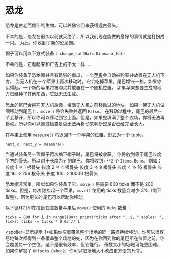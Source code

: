 # 恐龙
恐龙是古老而雄伟的生物，可以养殖它们来获得远古骨头。

不幸的是，恐龙在很久以前就灭绝了，所以我们现在能做的最好的事情就是打扮成一只。
为此，你收到了新的恐龙帽。

帽子可以用以下方式装备：
`change_hat(Hats.Dinosaur_Hat)`

不幸的是，它看起来和广告上的不太一样……

如果你装备了恐龙帽并且有足够的南瓜，一个[苹果](objects/apple)会自动被购买并放置在无人机下方。
当无人机在一个苹果上再次移动时，它会吃掉苹果，尾巴增长一格。如果你买得起，一个新的苹果将被购买并放置在一个随机位置。
如果苹果想要生成的地方已经种了其他东西，它就无法生成。

恐龙的尾巴会拖在无人机后面，填满无人机之前移动过的地块。如果一架无人机试图移动到尾巴上，`move()` 将会失败并返回 `False`。
在移动过程中，尾巴的最后一节会移开，所以你可以移动到它上面。但是，如果蛇填满了整个农场，你将无法再移动。所以你可以通过检查是否无法再移动来判断蛇是否已经完全长大。

在苹果上使用 `measure()` 将返回下一个苹果的位置，形式为一个 tuple。

`next_x, next_y = measure()`

当通过装备另一顶帽子再次摘下帽子时，尾巴将被收获。
你将收到等于尾巴长度平方的骨头。所以对于长度为 `n` 的尾巴，你将收到 `n**2` 个 `Items.Bone`。
例如：
长度 1 => 1 根骨头
长度 2 => 4 根骨头
长度 3 => 9 根骨头
长度 4 => 16 根骨头
长度 16 => 256 根骨头
长度 100 => 10000 根骨头

恐龙帽非常重，所以如果你装备了它，`move()` 将需要 800 ticks 而不是 200 ticks。但是，每次你捡起一个苹果，`move()` 使用的 ticks 数量会减少 3%（向下取整），因为更长的尾巴可以帮助你移动。

以下循环打印在捡到任意数量苹果后 `move()` 使用的 ticks 数量：

`ticks = 800
for i in range(100):
    print("ticks after ", i, " apples: ", ticks)
    ticks -= ticks * 0.03 // 1`

<spoiler=显示提示 1>如果你沿着覆盖整个场地的同一路径持续移动，你可以很容易地每次都得到一条覆盖整个场地的蛇，因为在你回到你的尾巴所在位置之前，你会覆盖每一个空位。这不是很有效率，但它能行。
奇数大小的场地可能更困难。如果你解锁了 `Unlocks.Debug2`，你可以把场地大小改成更方便的尺寸。</spoiler>